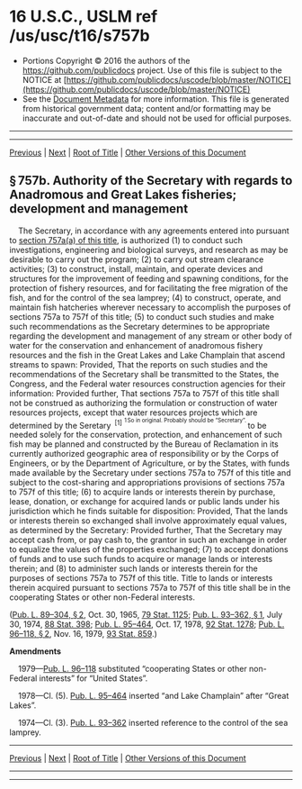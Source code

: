 ---
---

# 16 U.S.C., USLM ref /us/usc/t16/s757b

* Portions Copyright © 2016 the authors of the https://github.com/publicdocs project.
  Use of this file is subject to the NOTICE at [https://github.com/publicdocs/uscode/blob/master/NOTICE](https://github.com/publicdocs/uscode/blob/master/NOTICE)
* See the [Document Metadata](././../../../..//README.md) for more information.
  This file is generated from historical government data; content and/or formatting may be inaccurate and out-of-date and should not be used for official purposes.

----------
----------

[Previous](./../../../..//us/usc/t16/ch9A/m__us_usc_t16_s757a.md) | [Next](./../../../..//us/usc/t16/ch9A/m__us_usc_t16_s757c.md) | [Root of Title](./../../../../) | [Other Versions of this Document](https://publicdocs.github.io/go/links?ns=uslm&ref=%2Fus%2Fusc%2Ft16%2Fs757b)

## § 757b. Authority of the Secretary with regards to Anadromous and Great Lakes fisheries; development and management

    The Secretary, in accordance with any agreements entered into pursuant to [section 757a(a) of this title][/us/usc/t16/s757a/a], is authorized (1) to conduct such investigations, engineering and biological surveys, and research as may be desirable to carry out the program; (2) to carry out stream clearance activities; (3) to construct, install, maintain, and operate devices and structures for the improvement of feeding and spawning conditions, for the protection of fishery resources, and for facilitating the free migration of the fish, and for the control of the sea lamprey; (4) to construct, operate, and maintain fish hatcheries wherever necessary to accomplish the purposes of sections 757a to 757f of this title; (5) to conduct such studies and make such recommendations as the Secretary determines to be appropriate regarding the development and management of any stream or other body of water for the conservation and enhancement of anad­romous fishery resources and the fish in the Great Lakes and Lake Champlain that ascend streams to spawn: Provided, That the reports on such studies and the recommendations of the Secretary shall be transmitted to the States, the Congress, and the Federal water resources construction agencies for their information: Provided further, That sections 757a to 757f of this title shall not be construed as authorizing the formulation or construction of water resources projects, except that water resources projects which are determined by the Seretary  <sup>\[1\]</sup>  <sup><sup> 1 So in original. Probably should be “Secretary”. </sup></sup>  to be needed solely for the conservation, protection, and enhancement of such fish may be planned and constructed by the Bureau of Reclamation in its currently authorized geographic area of responsibility or by the Corps of Engineers, or by the Department of Agriculture, or by the States, with funds made available by the Secretary under sections 757a to 757f of this title and subject to the cost-sharing and appropriations provisions of sections 757a to 757f of this title; (6) to acquire lands or interests therein by purchase, lease, donation, or exchange for acquired lands or public lands under his jurisdiction which he finds suitable for disposition: Provided, That the lands or interests therein so exchanged shall involve approximately equal values, as determined by the Secretary: Provided further, That the Secretary may accept cash from, or pay cash to, the grantor in such an exchange in order to equalize the values of the properties exchanged; (7) to accept donations of funds and to use such funds to acquire or manage lands or interests therein; and (8) to administer such lands or interests therein for the purposes of sections 757a to 757f of this title. Title to lands or interests therein acquired pursuant to sections 757a to 757f of this title shall be in the cooperating States or other non-Federal interests.

([Pub. L. 89–304, § 2][/us/pl/89/304/s2], Oct. 30, 1965, [79 Stat. 1125][/us/stat/79/1125]; [Pub. L. 93–362, § 1][/us/pl/93/362/s1], July 30, 1974, [88 Stat. 398][/us/stat/88/398]; [Pub. L. 95–464][/us/pl/95/464], Oct. 17, 1978, [92 Stat. 1278][/us/stat/92/1278]; [Pub. L. 96–118, § 2][/us/pl/96/118/s2], Nov. 16, 1979, [93 Stat. 859][/us/stat/93/859].)

 __Amendments__ 

    1979—[Pub. L. 96–118][/us/pl/96/118] substituted “cooperating States or other non-Federal interests” for “United States”.

    1978—Cl. (5). [Pub. L. 95–464][/us/pl/95/464] inserted “and Lake Champlain” after “Great Lakes”.

    1974—Cl. (3). [Pub. L. 93–362][/us/pl/93/362] inserted reference to the control of the sea lamprey.

----------

[Previous](./../../../..//us/usc/t16/ch9A/m__us_usc_t16_s757a.md) | [Next](./../../../..//us/usc/t16/ch9A/m__us_usc_t16_s757c.md) | [Root of Title](./../../../../) | [Other Versions of this Document](https://publicdocs.github.io/go/links?ns=uslm&ref=%2Fus%2Fusc%2Ft16%2Fs757b)

----------
----------

[/us/usc/t16/s757a/a]: https://publicdocs.github.io/go/links?ns=uslm&ref=%2Fus%2Fusc%2Ft16%2Fs757a%2Fa
[/us/pl/89/304/s2]: https://publicdocs.github.io/go/links?ns=uslm&ref=%2Fus%2Fpl%2F89%2F304%2Fs2
[/us/stat/79/1125]: https://publicdocs.github.io/go/links?ns=uslm&ref=%2Fus%2Fstat%2F79%2F1125
[/us/pl/93/362/s1]: https://publicdocs.github.io/go/links?ns=uslm&ref=%2Fus%2Fpl%2F93%2F362%2Fs1
[/us/stat/88/398]: https://publicdocs.github.io/go/links?ns=uslm&ref=%2Fus%2Fstat%2F88%2F398
[/us/pl/95/464]: https://publicdocs.github.io/go/links?ns=uslm&ref=%2Fus%2Fpl%2F95%2F464
[/us/stat/92/1278]: https://publicdocs.github.io/go/links?ns=uslm&ref=%2Fus%2Fstat%2F92%2F1278
[/us/pl/96/118/s2]: https://publicdocs.github.io/go/links?ns=uslm&ref=%2Fus%2Fpl%2F96%2F118%2Fs2
[/us/stat/93/859]: https://publicdocs.github.io/go/links?ns=uslm&ref=%2Fus%2Fstat%2F93%2F859
[/us/pl/96/118]: https://publicdocs.github.io/go/links?ns=uslm&ref=%2Fus%2Fpl%2F96%2F118
[/us/pl/95/464]: https://publicdocs.github.io/go/links?ns=uslm&ref=%2Fus%2Fpl%2F95%2F464
[/us/pl/93/362]: https://publicdocs.github.io/go/links?ns=uslm&ref=%2Fus%2Fpl%2F93%2F362


